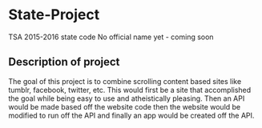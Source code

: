 # State-Project
TSA 2015-2016 state code
No official name yet - coming soon

## Description of project
The goal of this project is to combine scrolling content based sites like tumblr,
facebook, twitter, etc. This would first be a site that accomplished the goal while
being easy to use and atheistically pleasing. Then an API would be made based off
the website code then the website would be modified to run off the API and finally
an app would be created off the API.
